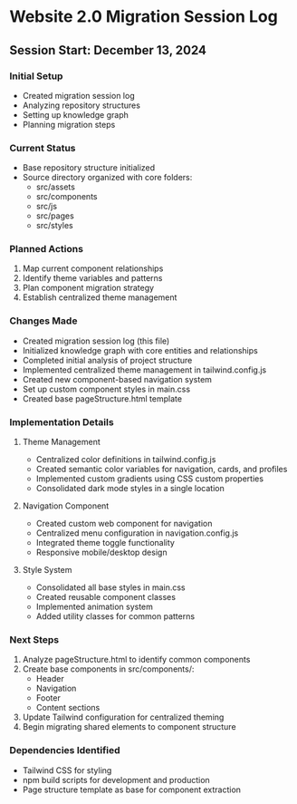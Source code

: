 # Website 2.0 Migration Session Log

## Session Start: December 13, 2024

### Initial Setup
- Created migration session log
- Analyzing repository structures
- Setting up knowledge graph
- Planning migration steps

### Current Status
- Base repository structure initialized
- Source directory organized with core folders:
  - src/assets
  - src/components
  - src/js
  - src/pages
  - src/styles

### Planned Actions
1. Map current component relationships
2. Identify theme variables and patterns
3. Plan component migration strategy
4. Establish centralized theme management

### Changes Made
- Created migration session log (this file)
- Initialized knowledge graph with core entities and relationships
- Completed initial analysis of project structure
- Implemented centralized theme management in tailwind.config.js
- Created new component-based navigation system
- Set up custom component styles in main.css
- Created base pageStructure.html template

### Implementation Details
1. Theme Management
   - Centralized color definitions in tailwind.config.js
   - Created semantic color variables for navigation, cards, and profiles
   - Implemented custom gradients using CSS custom properties
   - Consolidated dark mode styles in a single location

2. Navigation Component
   - Created custom web component for navigation
   - Centralized menu configuration in navigation.config.js
   - Integrated theme toggle functionality
   - Responsive mobile/desktop design

3. Style System
   - Consolidated all base styles in main.css
   - Created reusable component classes
   - Implemented animation system
   - Added utility classes for common patterns

### Next Steps
1. Analyze pageStructure.html to identify common components
2. Create base components in src/components/:
   - Header
   - Navigation
   - Footer
   - Content sections
3. Update Tailwind configuration for centralized theming
4. Begin migrating shared elements to component structure

### Dependencies Identified
- Tailwind CSS for styling
- npm build scripts for development and production
- Page structure template as base for component extraction